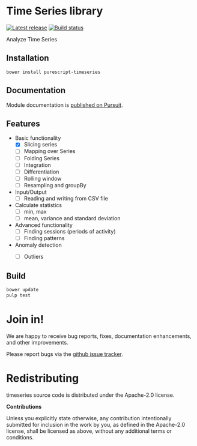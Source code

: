 # Time Series library

[![Latest release](http://img.shields.io/github/release/carldata/purescript-timeseries.svg)](https://github.com/carldata/purescript-timeseries/releases)
[![Build status](https://travis-ci.org/carldata/purescript-timeseries.svg?branch=master)](https://travis-ci.org/carldata/purescript-timeseries)

Analyze Time Series


## Installation

```
bower install purescript-timeseries
```

## Documentation

Module documentation is [published on Pursuit](http://pursuit.purescript.org/packages/purescript-timeseries).



## Features

  * Basic functionality
    * [x] Slicing series
    * [ ] Mapping over Series
    * [ ] Folding Series
    * [ ] Integration
    * [ ] Differentiation
    * [ ] Rolling window
    * [ ] Resampling and groupBy
  * Input/Output
    * [ ] Reading and writing from CSV file
  * Calculate statistics
    * [ ] min, max
    * [ ] mean, variance and standard deviation
  * Advanced functionality
    * [ ] Finding sessions (periods of activity)
    * [ ] Finding patterns
  * Anomaly detection
    * [ ] Outliers


## Build

```bash
bower update
pulp test
```


# Join in!

We are happy to receive bug reports, fixes, documentation enhancements,
and other improvements.

Please report bugs via the
[github issue tracker](http://github.com/timeserieslab/timeseries/issues).



# Redistributing

timeseries source code is distributed under the Apache-2.0 license.

**Contributions**

Unless you explicitly state otherwise, any contribution intentionally submitted
for inclusion in the work by you, as defined in the Apache-2.0 license, shall be
licensed as above, without any additional terms or conditions.
